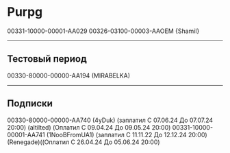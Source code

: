 # Purpg
00331-10000-00001-AA029
00326-03100-00003-AAOEM {Shamil}

-------
Тестовый период 
-------
00330-80000-00000-AA194 (MIRABELKA)


-------
Подписки
-------
00330-80000-00000-AA740 (4yDuk) (заплатил C 07.06.24 До 07.07.24  20:00) 
 (altilted) (Оплатил C 09.04.24 До 09.05.24  20:00) 
00331-10000-00001-AA741 (1NooBFromUA1) (заплатил C 11.11.22 До 12.12.24  20:00)
(Renegade)((Оплатил C 26.04.24 До 05.06.24  20:00)


